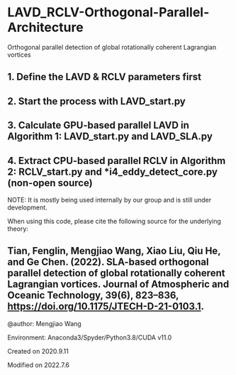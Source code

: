 # LAVD_RCLV-Orthogonal-Parallel-Architecture
Orthogonal parallel detection of global rotationally coherent Lagrangian vortices


## 1. Define the LAVD & RCLV parameters first
## 2. Start the process with LAVD_start.py
## 3. Calculate GPU-based parallel LAVD in Algorithm 1: LAVD_start.py and LAVD_SLA.py
## 4. Extract CPU-based parallel RCLV in Algorithm 2: RCLV_start.py and *i4_eddy_detect_core.py (non-open source)

NOTE: It is mostly being used internally by our group and is still under development.

When using this code, please cite the following source for the underlying theory:

Tian, Fenglin, Mengjiao Wang, Xiao Liu, Qiu He, and Ge Chen. (2022). SLA-based orthogonal parallel detection of global rotationally coherent Lagrangian vortices. Journal of Atmospheric and Oceanic Technology, 39(6), 823–836, https://doi.org/10.1175/JTECH-D-21-0103.1.
---------------------------------------
@author: Mengjiao Wang

Environment: Anaconda3/Spyder/Python3.8/CUDA v11.0

Created on 2020.9.11

Modified on 2022.7.6
